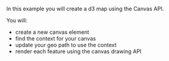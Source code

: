 In this example you will create a d3 map using the Canvas API.

You will:

* create a new canvas element
* find the context for your canvas
* update your geo path to use the context
* render each feature using the canvas drawing API
